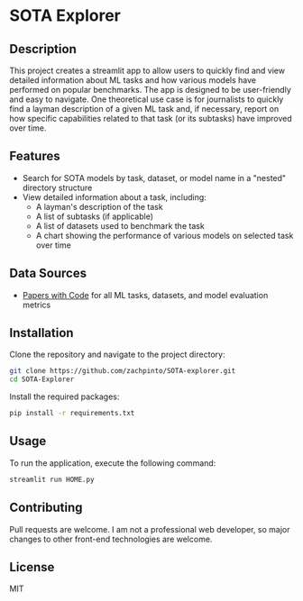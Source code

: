 # SOTA Explorer

## Description
This project creates a streamlit app to allow users to quickly find and view detailed information about ML 
tasks and how various models have performed on popular benchmarks. The app is designed to be user-friendly and easy to navigate. 
One theoretical use case is for journalists to quickly find a layman description of a given ML task and, if necessary,
report on how specific capabilities related to that task (or its subtasks) have improved over time. 

## Features
- Search for SOTA models by task, dataset, or model name in a "nested" directory structure
- View detailed information about a task, including: 
  - A layman's description of the task
  - A list of subtasks (if applicable)
  - A list of datasets used to benchmark the task
  - A chart showing the performance of various models on selected task over time

## Data Sources
- [Papers with Code](https://paperswithcode.com/) for all ML tasks, datasets, and model evaluation metrics

## Installation

Clone the repository and navigate to the project directory:

```bash
git clone https://github.com/zachpinto/SOTA-explorer.git
cd SOTA-Explorer
```

Install the required packages:

```bash
pip install -r requirements.txt
```

## Usage

To run the application, execute the following command:

```bash
streamlit run HOME.py
```

## Contributing

Pull requests are welcome. I am not a professional web developer, so major changes to other front-end technologies are welcome. 


## License
MIT





